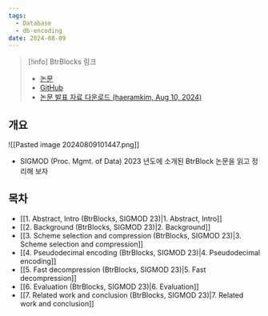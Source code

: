 ```yaml
---
tags:
  - Database
  - db-encoding
date: 2024-08-09
---
```

> [!info] BtrBlocks 링크
> - [논문](https://dl.acm.org/doi/10.1145/3589263)
> - [GitHub](https://github.com/maxi-k/btrblocks)
> - [논문 발표 자료 다운로드 (haeramkim, Aug 10, 2024)](https://raw.githubusercontent.com/haeramkeem/mdg.haeramk.im/main/files/btrblocks.presentation.2024-08-10.dlplab.cse.snu.ac.kr.pdf)

## 개요

![[Pasted image 20240809101447.png]]

- SIGMOD (Proc. Mgmt. of Data) 2023 년도에 소개된 BtrBlock 논문을 읽고 정리해 보자

## 목차

- [[1. Abstract, Intro (BtrBlocks, SIGMOD 23)|1. Abstract, Intro]]
- [[2. Background (BtrBlocks, SIGMOD 23)|2. Background]]
- [[3. Scheme selection and compression (BtrBlocks, SIGMOD 23)|3. Scheme selection and compression]]
- [[4. Pseudodecimal encoding (BtrBlocks, SIGMOD 23)|4. Pseudodecimal encoding]]
- [[5. Fast decompression (BtrBlocks, SIGMOD 23)|5. Fast decompression]]
- [[6. Evaluation (BtrBlocks, SIGMOD 23)|6. Evaluation]]
- [[7. Related work and conclusion (BtrBlocks, SIGMOD 23)|7. Related work and conclusion]]